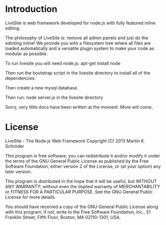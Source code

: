 Introduction
============

LiveSite is web framework developed for node.js with fully featured inline editing. 

The philosophy of LiveSite is: remove all admin panels and just do the edinting inline! We provide you with a filesystem tree where all files are loaded automatically and a versatile plugin system to make your code as modular as possible. 

To run livesite you will need node.js: 
	apt-get install node

Then run the bootstrap script in the livesite directory to install all of the dependencies. 

Then create a new mysql database. 

Then run: 
node server.js in the livesite directory

Sorry, very little docs have been written at the moment. More will come.. 

License
=======

LiveSite - The Node.js Web Framework
Copyright (C) 2013  Martin K. Schröder

This program is free software; you can redistribute it and/or
modify it under the terms of the GNU General Public License
as published by the Free Software Foundation; either version 2
of the License, or (at your option) any later version.

This program is distributed in the hope that it will be useful,
but WITHOUT ANY WARRANTY; without even the implied warranty of
MERCHANTABILITY or FITNESS FOR A PARTICULAR PURPOSE.  See the
GNU General Public License for more details.

You should have received a copy of the GNU General Public License
along with this program; if not, write to the Free Software
Foundation, Inc., 51 Franklin Street, Fifth Floor, Boston, MA  02110-1301, USA.
